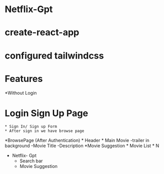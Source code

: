 # Netflix-Gpt

# create-react-app

# configured tailwindcss

# Features

*Without Login
# Login Sign Up Page
    * Sign In/ Sign up Form
    * After sign in we have browse page


*BrowsePage (After Authentication) 
    * Header
    * Main Movie
        -trailer in background
        -Movie Title
        -Description
    *Movie Suggestion
        * Movie List * N

* Netflix- Gpt
    * Search bar
    * Movie Suggestion


